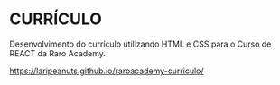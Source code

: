# CURRÍCULO

Desenvolvimento do currículo utilizando HTML e CSS para o Curso de REACT da Raro Academy. 

https://laripeanuts.github.io/raroacademy-curriculo/
